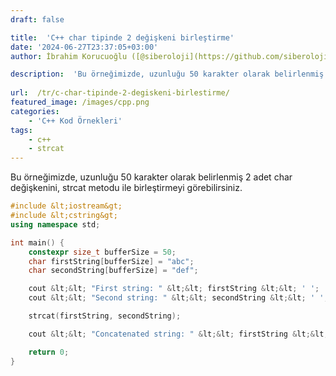 ```yaml
---
draft: false

title:  'C++ char tipinde 2 değişkeni birleştirme'
date: '2024-06-27T23:37:05+03:00'
author: İbrahim Korucuoğlu ([@siberoloji](https://github.com/siberoloji))

description:  'Bu örneğimizde, uzunluğu 50 karakter olarak belirlenmiş 2 adet char değişkenini, strcat metodu ile birleştirmeyi görebilirsiniz.' 
 
url:  /tr/c-char-tipinde-2-degiskeni-birlestirme/ 
featured_image: /images/cpp.png
categories:
    - 'C++ Kod Örnekleri'
tags:
    - c++
    - strcat
---
```



Bu örneğimizde, uzunluğu 50 karakter olarak belirlenmiş 2 adet char değişkenini, strcat metodu ile birleştirmeyi görebilirsiniz.


```cpp
#include &lt;iostream&gt;
#include &lt;cstring&gt;
using namespace std;

int main() {
    constexpr size_t bufferSize = 50;
    char firstString[bufferSize] = "abc";
    char secondString[bufferSize] = "def";

    cout &lt;&lt; "First string: " &lt;&lt; firstString &lt;&lt; ' ';
    cout &lt;&lt; "Second string: " &lt;&lt; secondString &lt;&lt; ' ';

    strcat(firstString, secondString);

    cout &lt;&lt; "Concatenated string: " &lt;&lt; firstString &lt;&lt; ' ';

    return 0;
}
```
